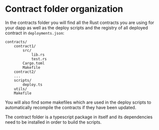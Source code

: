 # Contract folder organization

In the contracts folder you will find all the Rust contracts you are using for your dapp as well as the deploy scripts and the registry of all deployed contract in `deployments.json`:

```
contracts/
    contract1/
        src/
            lib.rs
            test.rs
        Cargo.toml
        Makefile
    contract2/
    ...
    scripts/
        deploy.ts
    utils/
    Makefile
```

You will also find some makefiles which are used in the deploy scripts to automatically recompile the contracts if they have been updated.

The contract folder is a typescript package in itself and its dependencies need to be installed in order to build the scripts.